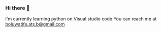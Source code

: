 ### Hi there 👋
I'm currently learning python on Visual studio code
You can reach me at boluwatife.ats.b@gmail.com
<!--
**BATSB2001/BATSB2001** is a ✨ _special_ ✨ repository because its `README.md` (this file) appears on your GitHub profile.

- 🔭 I’m currently working on 
- 👯 I’m looking to collaborate on ...
- 🤔 I’m looking for help with ...
- 💬 Ask me about ...
- 📫 How to reach me: ..
- ⚡ Fun fact: ...

